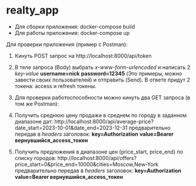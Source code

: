 # realty_app

- Для сборки приложения: docker-compose build
- Для работы приложения: docker-compose up

Для проверки приложения (пример с Postman): 

1) Кинуть POST запрос на http://localhost:8000/api/token 

2) В теле запроса (Body) выбрать *x-www-form-urlencoded* и написать 2 *key-value* **username=nick** **password=12345** (Это примеры, можно завести своих пользователей) и отправить (Send).
В ответе придут 2 токена: access и refresh токены.

3) Для проверки работоспособности можно кинуть два GET запроса (в том же Postman):

4) Получить среднюю цену продажи в среднем по городу в заданном диапазоне дат: http://localhost:8000/api/average-price?date_start=2023-10-01&date_end=2023-12-31
предварительно передав в *headers* заголовок: **key=Authorization** **value=Bearer вернувшийся_access_токен**

5) Получить предложения в диапазоне цен (price_start, price_end) по списку городов: http://localhost:8000/api/offers?price_start=0&price_end=10000&cities=Moscow,New-York
предварительно передав в *headers* заголовок: **key=Authorization** **value=Bearer вернувшийся_access_токен**






